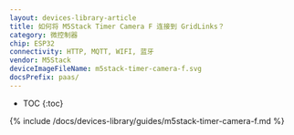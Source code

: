 ```yaml
---
layout: devices-library-article
title: 如何将 M5Stack Timer Camera F 连接到 GridLinks？
category: 微控制器
chip: ESP32
connectivity: HTTP, MQTT, WIFI, 蓝牙
vendor: M5Stack
deviceImageFileName: m5stack-timer-camera-f.svg
docsPrefix: paas/
---
```


* TOC
{:toc}

{% include /docs/devices-library/guides/m5stack-timer-camera-f.md %}